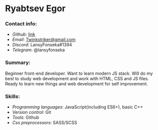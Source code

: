 # Ryabtsev Egor

### Contact info:
* _Github_: [link](https://github.com/Lansyfonseka)
* _Email_: Twinkstriker@gmail.com
* _Discord_: LansyFonseka#1394
* _Telegram_: @lansyfonseka

### Summary:
Beginner front-end developer. Want to learn modern JS stack. Will do my best to study web development and work with HTML, CSS and JS files. Ready to learn new things and web development for self improvement. 

### Skills:
* _Programming languages_: JavaScript(including ES6+), basic C++
* _Version control_: Git
* _Tools_: Github
* _Css preprocessors_: SASS/SCSS